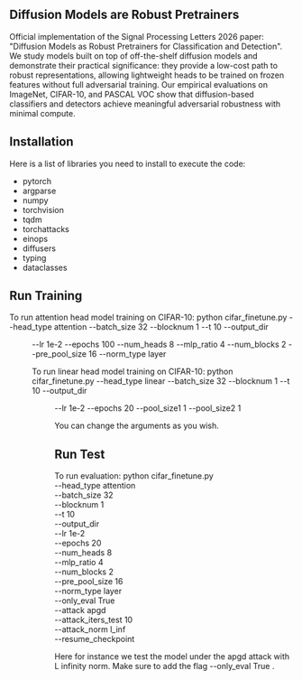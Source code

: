 ## Diffusion Models are Robust Pretrainers

Official implementation of the Signal Processing Letters 2026 paper: "Diffusion Models as Robust Pretrainers for Classification and Detection".
We study models built on top of off-the-shelf diffusion models and demonstrate their practical significance: 
they provide a low-cost path to robust representations, allowing lightweight heads to be trained on frozen features without full adversarial training. 
Our empirical evaluations on ImageNet, CIFAR-10, and PASCAL VOC show that diffusion-based classifiers and detectors achieve meaningful adversarial robustness with minimal compute.

## Installation
Here is a list of libraries you need to install to execute the code:
* pytorch 
* argparse
* numpy
* torchvision
* tqdm
* torchattacks
* einops
* diffusers
* typing
* dataclasses

## Run Training
To run attention head model training on CIFAR-10:
python cifar_finetune.py --head_type attention --batch_size 32 --blocknum 1 --t 10 --output_dir <dir> --lr 1e-2 --epochs 100 --num_heads 8 --mlp_ratio 4 --num_blocks 2 --pre_pool_size 16 --norm_type layer

To run linear head model training on CIFAR-10:
python cifar_finetune.py --head_type linear --batch_size 32 --blocknum 1 --t 10 --output_dir <dir> --lr 1e-2 --epochs 20 --pool_size1 1 --pool_size2 1

You can change the arguments as you wish. 

## Run Test
To run evaluation:
python cifar_finetune.py \
    --head_type attention \
    --batch_size 32 \
    --blocknum 1 \
    --t 10 \
    --output_dir <some direrctory> \
    --lr 1e-2 \
    --epochs 20 \
    --num_heads 8 \
    --mlp_ratio 4 \
    --num_blocks 2 \
    --pre_pool_size 16 \
    --norm_type layer \
    --only_eval True \
    --attack apgd \
    --attack_iters_test 10 \
    --attack_norm l_inf \
    --resume_checkpoint <model dictionary file directory>
    
Here for instance we test the model under the apgd attack with L infinity norm. 
Make sure to add the flag --only_eval True . 
